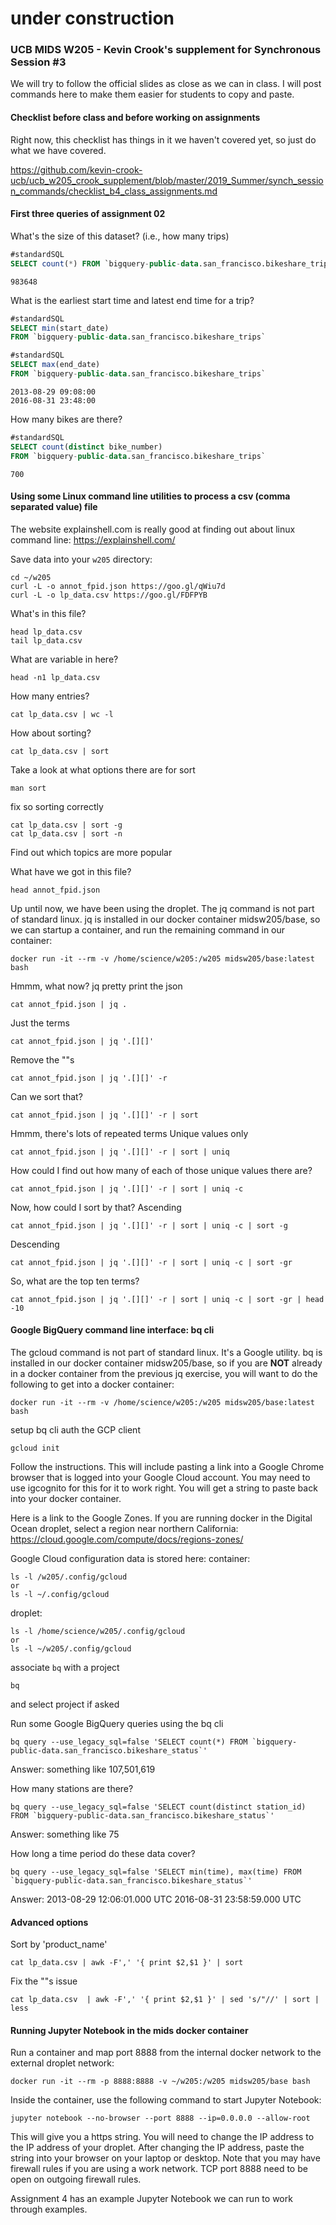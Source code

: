 # under construction

### UCB MIDS W205 - Kevin Crook's supplement for Synchronous Session #3

We will try to follow the official slides as close as we can in class.  I will post commands here to make them easier for students to copy and paste.

#### Checklist before class and before working on assignments

Right now, this checklist has things in it we haven't covered yet, so just do what we have covered.

https://github.com/kevin-crook-ucb/ucb_w205_crook_supplement/blob/master/2019_Summer/synch_session_commands/checklist_b4_class_assignments.md

#### First three queries of assignment 02

What's the size of this dataset? (i.e., how many trips)
```sql
#standardSQL
SELECT count(*) FROM `bigquery-public-data.san_francisco.bikeshare_trips`
```
```
983648
```

What is the earliest start time and latest end time for a trip?
```sql
#standardSQL
SELECT min(start_date) 
FROM `bigquery-public-data.san_francisco.bikeshare_trips`

#standardSQL
SELECT max(end_date) 
FROM `bigquery-public-data.san_francisco.bikeshare_trips`
```
```
2013-08-29 09:08:00
2016-08-31 23:48:00
```

How many bikes are there?
```sql
#standardSQL
SELECT count(distinct bike_number)
FROM `bigquery-public-data.san_francisco.bikeshare_trips`
```
```
700
```

#### Using some Linux command line utilities to process a csv (comma separated value) file

The website explainshell.com is really good at finding out about linux command line:
https://explainshell.com/

Save data into your `w205` directory:
```
cd ~/w205
curl -L -o annot_fpid.json https://goo.gl/qWiu7d
curl -L -o lp_data.csv https://goo.gl/FDFPYB
```

What's in this file?
```
head lp_data.csv
tail lp_data.csv
```

What are variable in here?
```
head -n1 lp_data.csv
```

How many entries?
```
cat lp_data.csv | wc -l
```

How about sorting?
```
cat lp_data.csv | sort
```

Take a look at what options there are for sort
```
man sort
```

fix so sorting correctly

```
cat lp_data.csv | sort -g
cat lp_data.csv | sort -n
```

Find out which topics are more popular

What have we got in this file?
```
head annot_fpid.json
```

Up until now, we have been using the droplet. The jq command is not part of standard linux.  jq is installed in our docker container midsw205/base, so we can startup a container, and run the remaining command in our container:
```
docker run -it --rm -v /home/science/w205:/w205 midsw205/base:latest bash
```

Hmmm, what now? jq
pretty print the json
```
cat annot_fpid.json | jq .
```

Just the terms
```
cat annot_fpid.json | jq '.[][]'
```

Remove the ""s
```
cat annot_fpid.json | jq '.[][]' -r
```

Can we sort that?
```
cat annot_fpid.json | jq '.[][]' -r | sort 
```

Hmmm, there's lots of repeated terms
Unique values only
```
cat annot_fpid.json | jq '.[][]' -r | sort | uniq 
```

How could I find out how many of each of those unique values there are?
```
cat annot_fpid.json | jq '.[][]' -r | sort | uniq -c 
```

Now, how could I sort by that?
Ascending
```
cat annot_fpid.json | jq '.[][]' -r | sort | uniq -c | sort -g
```
Descending
```
cat annot_fpid.json | jq '.[][]' -r | sort | uniq -c | sort -gr
```

So, what are the top ten terms?
```
cat annot_fpid.json | jq '.[][]' -r | sort | uniq -c | sort -gr | head -10
```



#### Google BigQuery command line interface: bq cli

The gcloud command is not part of standard linux.  It's a Google utility.  bq is installed in our docker container midsw205/base, so if you are **NOT** already in a docker container from the previous jq exercise, you will want to do the following to get into a docker container:
```
docker run -it --rm -v /home/science/w205:/w205 midsw205/base:latest bash
```

setup bq cli
auth the GCP client
```
gcloud init
```

Follow the instructions.  This will include pasting a link into a Google Chrome browser that is logged into your Google Cloud account.  You may need to use igcognito for this for it to work right.  You will get a string to paste back into your docker container.

Here is a link to the Google Zones.  If you are running docker in the Digital Ocean droplet, select a region near northern California:
https://cloud.google.com/compute/docs/regions-zones/

Google Cloud configuration data is stored here:
container:
```
ls -l /w205/.config/gcloud
or
ls -l ~/.config/gcloud
```
droplet:
```
ls -l /home/science/w205/.config/gcloud
or
ls -l ~/w205/.config/gcloud
```


associate `bq` with a project
```
bq
```
and select project if asked

Run some Google BigQuery queries using the bq cli
```
bq query --use_legacy_sql=false 'SELECT count(*) FROM `bigquery-public-data.san_francisco.bikeshare_status`'
```
Answer: something like 107,501,619


How many stations are there?
```
bq query --use_legacy_sql=false 'SELECT count(distinct station_id) FROM `bigquery-public-data.san_francisco.bikeshare_status`'
```
Answer: something like 75

How long a time period do these data cover?
```
bq query --use_legacy_sql=false 'SELECT min(time), max(time) FROM `bigquery-public-data.san_francisco.bikeshare_status`'
```
Answer:  2013-08-29 12:06:01.000 UTC  2016-08-31 23:58:59.000 UTC   

#### Advanced options 

Sort by 'product_name'
```
cat lp_data.csv | awk -F',' '{ print $2,$1 }' | sort
```

Fix the ""s issue
```
cat lp_data.csv  | awk -F',' '{ print $2,$1 }' | sed 's/"//' | sort | less
```

#### Running Jupyter Notebook in the mids docker container

Run a container and map port 8888 from the internal docker network to the external droplet network:
```
docker run -it --rm -p 8888:8888 -v ~/w205:/w205 midsw205/base bash
```

Inside the container, use the following command to start Jupyter Notebook:
```
jupyter notebook --no-browser --port 8888 --ip=0.0.0.0 --allow-root 
```
This will give you a https string.  You will need to change the IP address to the IP address of your droplet.  After changing the IP address, paste the string into your browser on your laptop or desktop.  Note that you may have firewall rules if you are using a work network.  TCP port 8888 need to be open on outgoing firewall rules.  

Assignment 4 has an example Jupyter Notebook we can run to work through examples.
